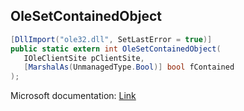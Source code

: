 ## OleSetContainedObject

```csharp
[DllImport("ole32.dll", SetLastError = true)]
public static extern int OleSetContainedObject(
   IOleClientSite pClientSite,
   [MarshalAs(UnmanagedType.Bool)] bool fContained
);
```

Microsoft documentation: [Link](https://docs.microsoft.com/en-us/windows/win32/api/ole2/nf-ole2-olesetcontainedobject)

